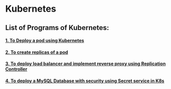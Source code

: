 # Kubernetes
## List of Programs of Kubernetes:

#### [1. To Deploy a pod using Kubernetes](https://github.com/manan-bedi2908/Kubernetes-/blob/main/pod.yml) 
#### [2. To create replicas of a pod](https://github.com/manan-bedi2908/Kubernetes-/blob/main/rc.yml)
#### [3. To deploy load balancer and implement reverse proxy using Replication Controller](https://github.com/manan-bedi2908/Kubernetes-/blob/main/svc.yml)
#### [4. To deploy a MySQL Database with security using Secret service in K8s](https://github.com/manan-bedi2908/secret-kubernetes-mysql)
